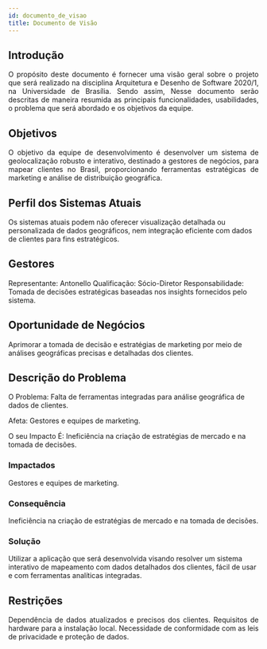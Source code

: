 ```yaml
---
id: documento_de_visao
title: Documento de Visão
---
```

## Introdução

<p align = "justify">
O propósito deste documento é fornecer uma visão geral sobre o projeto que será realizado na disciplina Arquitetura e Desenho de Software 2020/1, na Universidade de Brasília. Sendo assim, Nesse documento serão descritas de maneira resumida as principais funcionalidades, usabilidades, o problema que será abordado e os objetivos da equipe.
</p>

## Objetivos

<p align = "justify">
O objetivo da equipe de desenvolvimento é desenvolver um sistema de geolocalização robusto e interativo, destinado a gestores de negócios, para mapear clientes no Brasil, proporcionando ferramentas estratégicas de marketing e análise de distribuição geográfica.
</p>

## Perfil dos Sistemas Atuais

Os sistemas atuais podem não oferecer visualização detalhada ou personalizada de dados geográficos, nem integração eficiente com dados de clientes para fins estratégicos.

## Gestores
Representante: Antonello
Qualificação: Sócio-Diretor
Responsabilidade: Tomada de decisões estratégicas baseadas nos insights fornecidos pelo sistema.

## Oportunidade de Negócios

Aprimorar a tomada de decisão e estratégias de marketing por meio de análises geográficas precisas e detalhadas dos clientes.

## Descrição do Problema

O Problema: Falta de ferramentas integradas para análise geográfica de dados de clientes.

Afeta: Gestores e equipes de marketing.

O seu Impacto É: Ineficiência na criação de estratégias de mercado e na tomada de decisões.

### Impactados

Gestores e equipes de marketing.

### Consequência

Ineficiência na criação de estratégias de mercado e na tomada de decisões.

### Solução

Utilizar a aplicação que será desenvolvida visando resolver um sistema interativo de mapeamento com dados detalhados dos clientes, fácil de usar e com ferramentas analíticas integradas.

## Restrições

<p align = "justify">
Dependência de dados atualizados e precisos dos clientes.
Requisitos de hardware para a instalação local.
Necessidade de conformidade com as leis de privacidade e proteção de dados.
</p>
